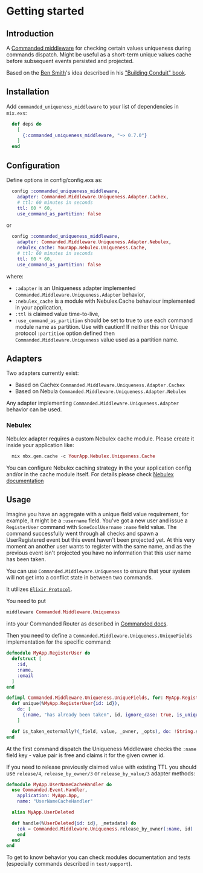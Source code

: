 # Getting started

## Introduction

A [Commanded middleware](https://hexdocs.pm/commanded/commands.html#middleware) for checking certain values uniqueness during commands dispatch. Might be useful as a short-term unique values cache before subsequent events persisted and projected.

Based on the [Ben Smith](https://github.com/slashdotdash)'s idea described in his ["Building Conduit" book](https://leanpub.com/buildingconduit).

## Installation

Add `commanded_uniqueness_middleware` to your list of dependencies in `mix.exs`:

```elixir
  def deps do
    [
      {:commanded_uniqueness_middleware, "~> 0.7.0"}
    ]
  end
```

## Configuration

Define options in config/config.exs as:

```elixir
  config :commanded_uniqueness_middleware,
    adapter: Commanded.Middleware.Uniqueness.Adapter.Cachex,
    # ttl: 60 minutes in seconds
    ttl: 60 * 60,
    use_command_as_partition: false
```

or

```elixir
  config :commanded_uniqueness_middleware,
    adapter: Commanded.Middleware.Uniqueness.Adapter.Nebulex,
    nebulex_cache: YourApp.Nebulex.Uniqueness.Cache,
    # ttl: 60 minutes in seconds
    ttl: 60 * 60,
    use_command_as_partition: false
```

where:
  - `:adapter` is an Uniqueness adapter implemented `Commanded.Middleware.Uniqueness.Adapter` behavior,
  - `:nebulex_cache` is a module with Nebulex.Cache behaviour implemented in your application,
  - `:ttl` is claimed value time-to-live,
  - `:use_command_as_partition` should be set to true to use each command module name as partition. Use with  caution! If neither this nor Unique protocol `:partition` option defined then `Commanded.Middleware.Uniqueness` value used as a partition name.

## Adapters
Two adapters currently exist:
- Based on Cachex `Commanded.Middleware.Uniqueness.Adapter.Cachex`
- Based on Nebula `Commanded.Middleware.Uniqueness.Adapter.Nebulex`

Any adapter implementing `Commanded.Middleware.Uniqueness.Adapter` behavior can be used.

### Nebulex
Nebulex adapter requires a custom Nebulex cache module. Please create it inside your application like:

```elixir
  mix nbx.gen.cache -c YourApp.Nebulex.Uniqueness.Cache
```

You can configure Nebulex caching strategy in the your application config and/or in the cache module itself.
For details please check [Nebulex documentation](https://hexdocs.pm/nebulex/getting-started.html#adding-nebulex-to-an-application)

## Usage
Imagine you have an aggregate with a unique field value requirement, for example, it might be a `:username` field. You've got a new user and issue a `RegisterUser` command with `SomeCoolUsername` `:name` field value. The command successfully went through all checks and spawn a UserRegistered event but this event haven't been projected yet. At this very moment an another user wants to register with the same name, and as the previous event isn't projected you have no information that this user name 
has been taken.

You can use `Commanded.Middleware.Uniqueness` to ensure that your system will not get into a conflict state in between two commands.

It utilizes [`Elixir Protocol`](https://hexdocs.pm/elixir/Protocol.html).

You need to put 
```elixir
middleware Commanded.Middleware.Uniqueness
```
into your Commanded Router as described in [Commanded docs](https://hexdocs.pm/commanded/commands.html#middleware).

Then you need to define a `Commanded.Middleware.Uniqueness.UniqueFields` implementation for the specific command:

```elixir
defmodule MyApp.RegisterUser do
  defstruct [
    :id,
    :name,
    :email
  ]
end

defimpl Commanded.Middleware.Uniqueness.UniqueFields, for: MyApp.RegisterUser do
  def unique(%MyApp.RegisterUser{id: id}),
    do: [
      {:name, "has already been taken", id, ignore_case: true, is_unique: &is_taken_externally?/4}
    ]

  def is_taken_externally?(_field, value, _owner, _opts), do: !String.starts_with?(value, "ExternallyTaken")
end
```

At the first command dispatch the Uniqueness Middleware checks the `:name` field key - value pair is 
free and claims it for the given owner id.

If you need to release previously claimed value with existing TTL you should use `release/4`, `release_by_owner/3` or `release_by_value/3` adapter methods:

```elixir
defmodule MyApp.UserNameCacheHandler do
  use Commanded.Event.Handler,
    application: MyApp.App,
    name: "UserNameCacheHandler"

  alias MyApp.UserDeleted

  def handle(%UserDeleted{id: id}, _metadata) do
    :ok = Commanded.Middleware.Uniqueness.release_by_owner(:name, id)
    end
  end
end
```

To get to know behavior you can check modules documentation and tests (especially commands described in `test/support`).